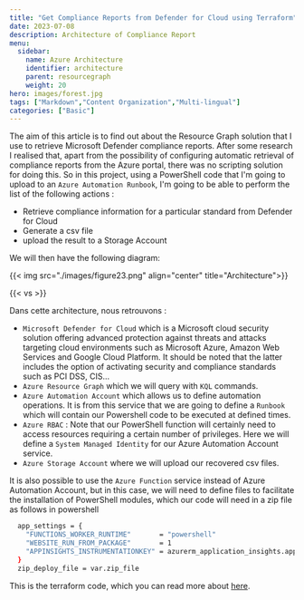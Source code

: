 ```yaml
---
title: "Get Compliance Reports from Defender for Cloud using Terraform"
date: 2023-07-08
description: Architecture of Compliance Report
menu:
  sidebar:
    name: Azure Architecture
    identifier: architecture
    parent: resourcegraph
    weight: 20
hero: images/forest.jpg
tags: ["Markdown","Content Organization","Multi-lingual"]
categories: ["Basic"]
---
```


The aim of this article is to find out about the Resource Graph solution that I use to retrieve Microsoft Defender compliance reports.
After some research I realised that, apart from the possibility of configuring automatic retrieval of compliance reports from the Azure portal, there was no scripting solution for doing this.
So in this project, using a PowerShell code that I'm going to upload to an `Azure Automation Runbook`, I'm going to be able to perform the list of the following actions :
- Retrieve compliance information for a particular standard from Defender for Cloud
- Generate a csv file
- upload the result to a Storage Account

We will then have the following diagram:

{{< img src="./images/figure23.png" align="center" title="Architecture">}}

{{< vs >}}

Dans cette architecture, nous retrouvons :
- `Microsoft Defender for Cloud` which is a Microsoft cloud security solution offering advanced protection against threats and attacks targeting cloud environments such as Microsoft Azure, Amazon Web Services and Google Cloud Platform. It should be noted that the latter includes the option of activating security and compliance standards such as PCI DSS, CIS...
- `Azure Resource Graph` which we will query with `KQL` commands.
- `Azure Automation Account` which allows us to define automation operations. It is from this service that we are going to define a `Runbook` which will contain our Powershell code to be executed at defined times.
- `Azure RBAC` : Note that our PowerShell function will certainly need to access resources requiring a certain number of privileges. Here we will define a `System Managed Identity` for our Azure Automation Account service.
- `Azure Storage Account` where we will upload our recovered csv files.

It is also possible to use the `Azure Function` service instead of Azure Automation Account, but in this case, we will need to define files to facilitate the installation of PowerShell modules, which our code will need in a zip file as follows in powershell

```bash
  app_settings = {
    "FUNCTIONS_WORKER_RUNTIME"       = "powershell"
    "WEBSITE_RUN_FROM_PACKAGE"       = 1
    "APPINSIGHTS_INSTRUMENTATIONKEY" = azurerm_application_insights.application_insights.instrumentation_key
  }
  zip_deploy_file = var.zip_file
```

This is the terraform code, which you can read more about [here](https://github.com/aubinaso/DefenderForCloudAutomate/blob/main/modules/function_app/main.tf).